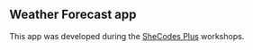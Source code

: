 ## Weather Forecast app
This app was developed during the [SheCodes Plus](https://www.shecodes.io/learn/workshops/181/certificate) workshops.
